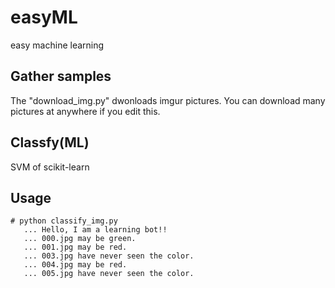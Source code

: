 # easyML
easy machine learning

## Gather samples
The "download_img.py" dwonloads imgur pictures. You can download many pictures at anywhere if you edit this.

## Classfy(ML)
SVM of scikit-learn

## Usage

```
# python classify_img.py 
   ... Hello, I am a learning bot!!
   ... 000.jpg may be green.
   ... 001.jpg may be red.
   ... 003.jpg have never seen the color.
   ... 004.jpg may be red.
   ... 005.jpg have never seen the color.
```
